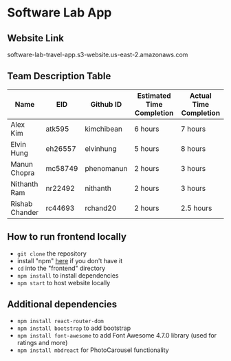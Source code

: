# Software Lab App
## Website Link
software-lab-travel-app.s3-website.us-east-2.amazonaws.com

## Team Description Table
| Name           | EID     | Github ID  | Estimated Time Completion | Actual Time Completion |
|----------------|---------|------------|---------------------------|------------------------|
| Alex Kim       | atk595  | kimchibean | 6 hours                   | 7 hours                |
| Elvin Hung     | eh26557 | elvinhung  | 5 hours                   | 8 hours                |
| Manun Chopra   | mc58749 | phenomanun | 2 hours                   | 3 hours                |
| Nithanth Ram   | nr22492 | nithanth   | 2 hours                   | 3 hours                |
| Rishab Chander | rc44693 | rchand20   | 2 hours                   | 2.5 hours              |

## How to run frontend locally

* `git clone` the repository
* install "npm" [here](https://www.npmjs.com/get-npm) if you don't have it
* `cd` into the "frontend" directory
* `npm install` to install dependencies
* `npm start` to host website locally

## Additional dependencies

* `npm install react-router-dom`
* `npm install bootstrap` to add bootstrap
* `npm install font-awesome` to add Font Awesome 4.7.0 library (used for ratings and more)
* `npm install mbdreact` for PhotoCarousel functionality
